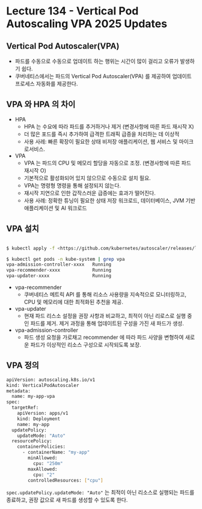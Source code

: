 # Lecture 134 - Vertical Pod Autoscaling VPA 2025 Updates

## Vertical Pod Autoscaler(VPA)

- 파드를 수동으로 수동으로 업데이트 하는 행위는 시간이 많이 걸리고 오류가 발생하기 쉽다.
- 쿠버네티스에서는 파드의 Vertical Pod Autoscaler(VPA) 를 제공하여 업데이트 프로세스 자동화를 제공한다.

## VPA 와 HPA 의 차이

- HPA
    - HPA 는 수요에 따라 파드를 추거하거나 제거 (변경사항에 따른 파드 재시작 X)
    - 더 많은 포드를 즉시 추가하여 급격한 트래픽 급증을 처리하는 데 이상적
    - 사용 사레: 빠른 확장이 필요한 상태 비저장 애플리케이션, 웹 서비스 및 마이크로서비스.
- VPA
    - VPA 는 파드의 CPU 및 메모리 할당을 자동으로 조정. (변경사항에 따른 파드 재시작 O)
    - 기본적으로 활성화되어 있지 않으므로 수동으로 설치 필요.
    - VPA는 명령형 명령을 통해 설정되지 않는다.
    - 재시작 지연으로 인한 갑작스러운 급증에는 효과가 떨어진다.
    - 사용 사례: 정확한 튜닝이 필요한 상태 저장 워크로드, 데이터베이스, JVM 기반 애플리케이션 및 AI 워크로드

## VPA 설치

```bash

$ kubectl apply -f <https://github.com/kubernetes/autoscaler/releases/latest/download/vertical-pod-autoscaler.yaml>

$ kubectl get pods -n kube-system | grep vpa
vpa-admission-controller-xxxx   Running
vpa-recommender-xxxx            Running
vpa-updater-xxxx                Running

```

- vpa-recommender
    - 쿠버네티스 메트릭 API 를 통해 리소스 사용량을 지속적으로 모니터링하고, CPU 및 메모리에 대한 최적화된 추천을 제공.
- vpa-updater
    - 현재 파드 리스소 설정을 권장 사항과 비교하고, 최적이 아닌 리로스로 실행 중인 파드를 제거. 제거 과정을 통해 업데이트된 구성을 가진 새 파드가 생성.
- vpa-admission-controller
    - 파드 생성 요청을 가로채고 recommender 에 따라 파드 사양을 변형하여 새로운 파드가 이상적인 리소스 구성으로 시작되도록 보장.

## VPA 정의

```bash
apiVersion: autoscaling.k8s.io/v1
kind: VerticalPodAutoscaler
metadata:
  name: my-app-vpa
spec:
  targetRef:
    apiVersion: apps/v1
    kind: Deployment
    name: my-app
  updatePolicy:
    updateMode: "Auto"
  resourcePolicy:
    containerPolicies:
      - containerName: "my-app"
        minAllowed:
          cpu: "250m"
        maxAllowed:
          cpu: "2"
        controlledResources: ["cpu"]

```

`spec.updatePolicy.updateMode: "Auto"` 는 최적이 아닌 리소스로 실행되는 파드를 종료하고, 권장 값으로 새 파드를 생성할 수 있도록 한다.